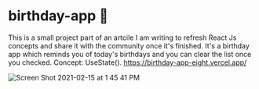 # birthday-app 🎂

This is a small project part of an artcile I am writing to refresh React Js concepts and share it with the community once it's finished. 
It's a birthday app which reminds you of today's birthdays and you can clear the list once you checked. 
Concept: UseState().
https://birthday-app-eight.vercel.app/

![Screen Shot 2021-02-15 at 1 45 41 PM](https://user-images.githubusercontent.com/60779542/107930465-75f89380-6f94-11eb-8893-ffa42bd302af.png)
